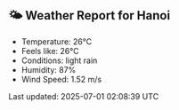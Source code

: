<!-- WEATHER-START -->
## 🌤 Weather Report for Hanoi

- Temperature: 26°C
- Feels like: 26°C
- Conditions: light rain
- Humidity: 87%
- Wind Speed: 1.52 m/s

Last updated: 2025-07-01 02:08:39 UTC
<!-- WEATHER-END -->
